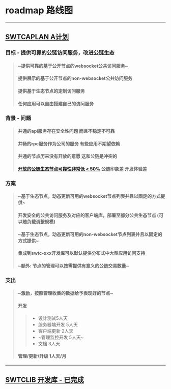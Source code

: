 # roadmap 路线图

---

## [SWTCAPLAN A计划](https://github.com/swtcca/aplan)

### 目标 - 提供可靠的公链访问服务，改进公链生态
> #### ~提供可靠的基于公开节点的websocket公共访问服务~
> #### 提供展示的基于公开节点的non-websocket公共访问服务
> #### 提供基于生态节点的定制访问服务
> #### 任何应用可以自由搭建自己的访问服务

### 背景 - 问题
> #### 井通的api服务存在安全性问题 而且不稳定不可靠
> #### 井畅的rpc服务作为公司的服务 有些应用不期望依赖
> #### 井通的节点历来没有开放的意愿 这和公链是冲突的
> #### [开放的公链生态节点可靠性非常低 < 50%](http://www.swtcdocs.org/zh_CN/latest/wiki/node/) 公链印象差 开发体验差

### 方案
> #### ~基于生态节点，动态更新可用的websocket节点列表并且以固定的方式提供~
> #### 开发安全的公共访问服务及对应的客户端库，部署至部分公共生态节点 (可以随负载调整规模)
> #### ~基于生态节点，动态更新可用的non-websocket节点列表并且以固定的方式提供~
> #### 集成到swtc-xxx开发库可以默认提供分布式中大型应用访问支持
> #### ~额外: 节点的管理可以按需提供有意义的公链交易数量~

### 支出
> #### ~激励，按照管理收集的数据给予表现好的节点~
> #### 开发
> > - 设计测试5人天
> > - 服务器端开发 5人天
> > - 客户端更新 2人天
> > - ~管理监控开发 5人天~
> > - 文档 3人天
> #### 管理/更新/升级 1人天/月

---

## [SWTCLIB 开发库 - 已完成](swtclib)

